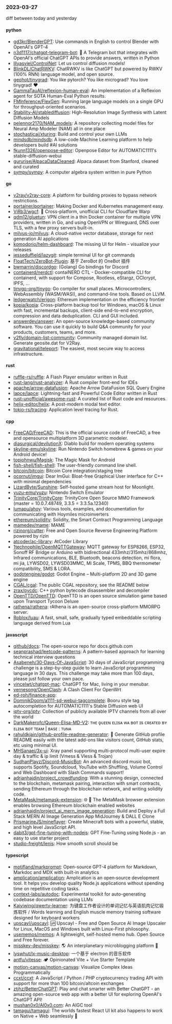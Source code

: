### 2023-03-27
diff between today and yesterday

#### python
* [gd3kr/BlenderGPT](https://github.com/gd3kr/BlenderGPT): Use commands in English to control Blender with OpenAI's GPT-4
* [n3d1117/chatgpt-telegram-bot](https://github.com/n3d1117/chatgpt-telegram-bot): 🤖 A Telegram bot that integrates with OpenAI's official ChatGPT APIs to provide answers, written in Python
* [lllyasviel/ControlNet](https://github.com/lllyasviel/ControlNet): Let us control diffusion models!
* [BlinkDL/ChatRWKV](https://github.com/BlinkDL/ChatRWKV): ChatRWKV is like ChatGPT but powered by RWKV (100% RNN) language model, and open source.
* [geohot/tinygrad](https://github.com/geohot/tinygrad): You like pytorch? You like micrograd? You love tinygrad! ❤️
* [GammaTauAI/reflexion-human-eval](https://github.com/GammaTauAI/reflexion-human-eval): An implementation of a Reflexion agent for SOTA Human-Eval Python results.
* [FMInference/FlexGen](https://github.com/FMInference/FlexGen): Running large language models on a single GPU for throughput-oriented scenarios.
* [Stability-AI/stablediffusion](https://github.com/Stability-AI/stablediffusion): High-Resolution Image Synthesis with Latent Diffusion Models
* [pelennor2170/NAM_models](https://github.com/pelennor2170/NAM_models): A repository collecting model files for Neural Amp Modeler (NAM) all in one place
* [stochasticai/xturing](https://github.com/stochasticai/xturing): Build and control your own LLMs
* [mindsdb/mindsdb](https://github.com/mindsdb/mindsdb): A low-code Machine Learning platform to help developers build #AI solutions
* [fkunn1326/openpose-editor](https://github.com/fkunn1326/openpose-editor): Openpose Editor for AUTOMATIC1111's stable-diffusion-webui
* [gururise/AlpacaDataCleaned](https://github.com/gururise/AlpacaDataCleaned): Alpaca dataset from Stanford, cleaned and curated
* [sympy/sympy](https://github.com/sympy/sympy): A computer algebra system written in pure Python

#### go
* [v2ray/v2ray-core](https://github.com/v2ray/v2ray-core): A platform for building proxies to bypass network restrictions.
* [portainer/portainer](https://github.com/portainer/portainer): Making Docker and Kubernetes management easy.
* [ViRb3/wgcf](https://github.com/ViRb3/wgcf): 🚤 Cross-platform, unofficial CLI for Cloudflare Warp
* [qdm12/gluetun](https://github.com/qdm12/gluetun): VPN client in a thin Docker container for multiple VPN providers, written in Go, and using OpenVPN or Wireguard, DNS over TLS, with a few proxy servers built-in.
* [milvus-io/milvus](https://github.com/milvus-io/milvus): A cloud-native vector database, storage for next generation AI applications
* [komodorio/helm-dashboard](https://github.com/komodorio/helm-dashboard): The missing UI for Helm - visualize your releases
* [jesseduffield/lazygit](https://github.com/jesseduffield/lazygit): simple terminal UI for git commands
* [FloatTech/ZeroBot-Plugin](https://github.com/FloatTech/ZeroBot-Plugin): 基于 ZeroBot 的 OneBot 插件
* [bwmarrin/discordgo](https://github.com/bwmarrin/discordgo): (Golang) Go bindings for Discord
* [containerd/nerdctl](https://github.com/containerd/nerdctl): contaiNERD CTL - Docker-compatible CLI for containerd, with support for Compose, Rootless, eStargz, OCIcrypt, IPFS, ...
* [tinygo-org/tinygo](https://github.com/tinygo-org/tinygo): Go compiler for small places. Microcontrollers, WebAssembly (WASM/WASI), and command-line tools. Based on LLVM.
* [ledgerwatch/erigon](https://github.com/ledgerwatch/erigon): Ethereum implementation on the efficiency frontier
* [kopia/kopia](https://github.com/kopia/kopia): Cross-platform backup tool for Windows, macOS & Linux with fast, incremental backups, client-side end-to-end encryption, compression and data deduplication. CLI and GUI included.
* [answerdev/answer](https://github.com/answerdev/answer): An open-source knowledge-based community software. You can use it quickly to build Q&A community for your products, customers, teams, and more.
* [v2fly/domain-list-community](https://github.com/v2fly/domain-list-community): Community managed domain list. Generate geosite.dat for V2Ray.
* [gravitational/teleport](https://github.com/gravitational/teleport): The easiest, most secure way to access infrastructure.

#### rust
* [ruffle-rs/ruffle](https://github.com/ruffle-rs/ruffle): A Flash Player emulator written in Rust
* [rust-lang/rust-analyzer](https://github.com/rust-lang/rust-analyzer): A Rust compiler front-end for IDEs
* [apache/arrow-datafusion](https://github.com/apache/arrow-datafusion): Apache Arrow DataFusion SQL Query Engine
* [lapce/lapce](https://github.com/lapce/lapce): Lightning-fast and Powerful Code Editor written in Rust
* [rust-unofficial/awesome-rust](https://github.com/rust-unofficial/awesome-rust): A curated list of Rust code and resources.
* [helix-editor/helix](https://github.com/helix-editor/helix): A post-modern modal text editor.
* [tokio-rs/tracing](https://github.com/tokio-rs/tracing): Application level tracing for Rust.

#### cpp
* [FreeCAD/FreeCAD](https://github.com/FreeCAD/FreeCAD): This is the official source code of FreeCAD, a free and opensource multiplatform 3D parametric modeler.
* [diasurgical/devilutionX](https://github.com/diasurgical/devilutionX): Diablo build for modern operating systems
* [skyline-emu/skyline](https://github.com/skyline-emu/skyline): Run Nintendo Switch homebrew & games on your Android device!
* [topjohnwu/Magisk](https://github.com/topjohnwu/Magisk): The Magic Mask for Android
* [fish-shell/fish-shell](https://github.com/fish-shell/fish-shell): The user-friendly command line shell.
* [bitcoin/bitcoin](https://github.com/bitcoin/bitcoin): Bitcoin Core integration/staging tree
* [ocornut/imgui](https://github.com/ocornut/imgui): Dear ImGui: Bloat-free Graphical User interface for C++ with minimal dependencies
* [LizardByte/Sunshine](https://github.com/LizardByte/Sunshine): Self-hosted game stream host for Moonlight.
* [yuzu-emu/yuzu](https://github.com/yuzu-emu/yuzu): Nintendo Switch Emulator
* [TrinityCore/TrinityCore](https://github.com/TrinityCore/TrinityCore): TrinityCore Open Source MMO Framework (master = 10.0.7.48749, 3.3.5 = 3.3.5a.12340)
* [lumapu/ahoy](https://github.com/lumapu/ahoy): Various tools, examples, and documentation for communicating with Hoymiles microinverters
* [ethereum/solidity](https://github.com/ethereum/solidity): Solidity, the Smart Contract Programming Language
* [mamedev/mame](https://github.com/mamedev/mame): MAME
* [rizinorg/cutter](https://github.com/rizinorg/cutter): Free and Open Source Reverse Engineering Platform powered by rizin
* [atcoder/ac-library](https://github.com/atcoder/ac-library): AtCoder Library
* [1technophile/OpenMQTTGateway](https://github.com/1technophile/OpenMQTTGateway): MQTT gateway for ESP8266, ESP32, Sonoff RF Bridge or Arduino with bidirectional 433mhz/315mhz/868mhz, Infrared communications, BLE, Bluetooth, beacons detection, mi flora, mi jia, LYWSD02, LYWSD03MMC, Mi Scale, TPMS, BBQ thermometer compatibility, SMS & LORA.
* [godotengine/godot](https://github.com/godotengine/godot): Godot Engine – Multi-platform 2D and 3D game engine
* [CGAL/cgal](https://github.com/CGAL/cgal): The public CGAL repository, see the README below
* [zrax/pycdc](https://github.com/zrax/pycdc): C++ python bytecode disassembler and decompiler
* [OpenTTD/OpenTTD](https://github.com/OpenTTD/OpenTTD): OpenTTD is an open source simulation game based upon Transport Tycoon Deluxe
* [rathena/rathena](https://github.com/rathena/rathena): rAthena is an open-source cross-platform MMORPG server.
* [Roblox/luau](https://github.com/Roblox/luau): A fast, small, safe, gradually typed embeddable scripting language derived from Lua

#### javascript
* [github/docs](https://github.com/github/docs): The open-source repo for docs.github.com
* [seanprashad/leetcode-patterns](https://github.com/seanprashad/leetcode-patterns): A pattern-based approach for learning technical interview questions
* [Asabeneh/30-Days-Of-JavaScript](https://github.com/Asabeneh/30-Days-Of-JavaScript): 30 days of JavaScript programming challenge is a step-by-step guide to learn JavaScript programming language in 30 days. This challenge may take more than 100 days, please just follow your own pace.
* [vincelwt/chatgpt-mac](https://github.com/vincelwt/chatgpt-mac): ChatGPT for Mac, living in your menubar.
* [vernesong/OpenClash](https://github.com/vernesong/OpenClash): A Clash Client For OpenWrt
* [ed-roh/finance-app](https://github.com/ed-roh/finance-app): 
* [DominikDoom/a1111-sd-webui-tagcomplete](https://github.com/DominikDoom/a1111-sd-webui-tagcomplete): Booru style tag autocompletion for AUTOMATIC1111's Stable Diffusion web UI
* [iptv-org/iptv](https://github.com/iptv-org/iptv): Collection of publicly available IPTV channels from all over the world
* [DarkMakerofc/Queen-Elisa-MD-V2](https://github.com/DarkMakerofc/Queen-Elisa-MD-V2): ᴛʜᴇ ǫᴜᴇᴇɴ ᴇʟɪsᴀ ᴡᴀ ʙᴏᴛ ɪs ᴄʀᴇᴀᴛᴇᴅ ʙʏ ᴇʟɪsᴀ ʙᴏᴛ ᴛᴇᴀᴍ | ʙᴀsᴇ : ᴛᴜɴᴀ
* [rahuldkjain/github-profile-readme-generator](https://github.com/rahuldkjain/github-profile-readme-generator): 🚀 Generate GitHub profile README easily with the latest add-ons like visitors count, GitHub stats, etc using minimal UI.
* [MHSanaei/3x-ui](https://github.com/MHSanaei/3x-ui): Xray panel supporting multi-protocol multi-user expire day & traffic & ip limit (Vmess & Vless & Trojan)
* [SudhanPlayz/Discord-MusicBot](https://github.com/SudhanPlayz/Discord-MusicBot): An advanced discord music bot, supports Spotify, Soundcloud, YouTube with Shuffling, Volume Control and Web Dashboard with Slash Commands support!
* [adrianhajdin/project_crowdfunding](https://github.com/adrianhajdin/project_crowdfunding): With a stunning design, connected to the blockchain, metamask pairing, interaction with smart contracts, sending Ethereum through the blockchain network, and writing solidity code.
* [MetaMask/metamask-extension](https://github.com/MetaMask/metamask-extension): 🌐 🔌 The MetaMask browser extension enables browsing Ethereum blockchain enabled websites
* [adrianhajdin/project_ai_mern_image_generation](https://github.com/adrianhajdin/project_ai_mern_image_generation): Build and Deploy a Full Stack MERN AI Image Generation App MidJourney & DALL E Clone
* [PrismarineJS/mineflayer](https://github.com/PrismarineJS/mineflayer): Create Minecraft bots with a powerful, stable, and high level JavaScript API.
* [dabit3/gpt-fine-tuning-with-nodejs](https://github.com/dabit3/gpt-fine-tuning-with-nodejs): GPT Fine-Tuning using Node.js - an easy to use starter project
* [studio-freight/lenis](https://github.com/studio-freight/lenis): How smooth scroll should be

#### typescript
* [motifland/markprompt](https://github.com/motifland/markprompt): Open-source GPT-4 platform for Markdown, Markdoc and MDX with built-in analytics
* [amplication/amplication](https://github.com/amplication/amplication): Amplication is an open‑source development tool. It helps you develop quality Node.js applications without spending time on repetitive coding tasks.
* [context-labs/autodoc](https://github.com/context-labs/autodoc): Experimental toolkit for auto-generating codebase documentation using LLMs
* [Kaiyiwing/qwerty-learner](https://github.com/Kaiyiwing/qwerty-learner): 为键盘工作者设计的单词记忆与英语肌肉记忆锻炼软件 / Words learning and English muscle memory training software designed for keyboard workers
* [upscayl/upscayl](https://github.com/upscayl/upscayl): 🆙 Upscayl - Free and Open Source AI Image Upscaler for Linux, MacOS and Windows built with Linux-First philosophy.
* [usememos/memos](https://github.com/usememos/memos): A lightweight, self-hosted memo hub. Open Source and Free forever.
* [misskey-dev/misskey](https://github.com/misskey-dev/misskey): 🌎 An interplanetary microblogging platform 🚀
* [lyswhut/lx-music-desktop](https://github.com/lyswhut/lx-music-desktop): 一个基于 electron 的音乐软件
* [antfu/vitesse](https://github.com/antfu/vitesse): 🏕 Opinionated Vite + Vue Starter Template
* [motion-canvas/motion-canvas](https://github.com/motion-canvas/motion-canvas): Visualize Complex Ideas Programmatically
* [ccxt/ccxt](https://github.com/ccxt/ccxt): A JavaScript / Python / PHP cryptocurrency trading API with support for more than 100 bitcoin/altcoin exchanges
* [ztjhz/BetterChatGPT](https://github.com/ztjhz/BetterChatGPT): Play and chat smarter with Better ChatGPT - an amazing open-source web app with a better UI for exploring OpenAI's ChatGPT API!
* [mushan0x0/AI0x0.com](https://github.com/mushan0x0/AI0x0.com): An AIGC tool
* [tamagui/tamagui](https://github.com/tamagui/tamagui): The worlds fastest React UI kit also happens to work on Native + Web seamlessly 🙏
